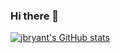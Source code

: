 ### Hi there 👋

<!--
**sailorgallifrey/sailorgallifrey** is a ✨ _special_ ✨ repository because its `README.md` (this file) appears on your GitHub profile.

Here are some ideas to get you started:

- 🔭 I’m currently working on ...
- 🌱 I’m currently learning ...
- 👯 I’m looking to collaborate on ...
- 🤔 I’m looking for help with ...
- 💬 Ask me about ...
- 📫 How to reach me: ...
- 😄 Pronouns: ...
- ⚡ Fun fact: ...
-->
[![jbryant's GitHub stats](https://github-readme-stats.vercel.app/api?username=sailorgallifrey)](https://github.com/sailorgallifrey/github-readme-stats)
